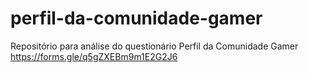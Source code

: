 # perfil-da-comunidade-gamer
Repositório para análise do questionário Perfil da Comunidade Gamer https://forms.gle/q5gZXEBm9m1E2G2J6
